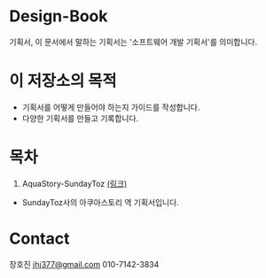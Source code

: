 # Design-Book
기획서, 이 문서에서 말하는 기획서는 '소프트웨어 개발 기획서'를 의미합니다.

# 이 저장소의 목적
- 기획서를 어떻게 만들어야 하는지 가이드를 작성합니다.
- 다양한 기획서를 만들고 기록합니다.

# 목차
1. AquaStory-SundayToz [(링크)](https://github.com/hojin-kr/Design-Book/tree/master/AquaStory-SundayToz)
  - SundayToz사의 아쿠아스토리 역 기획서입니다.

# Contact
장호진 jhj377@gmail.com
010-7142-3834
